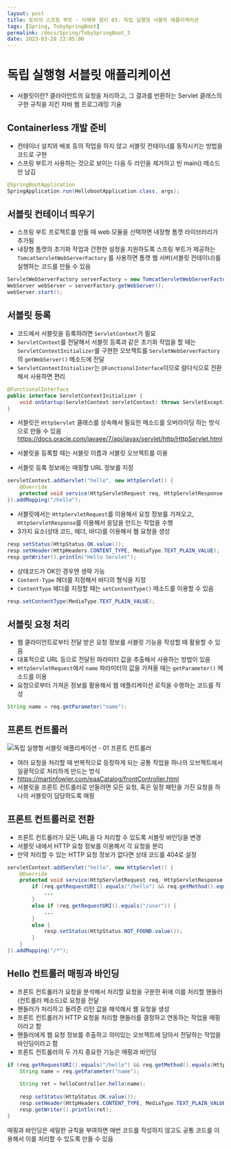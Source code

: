 ```yaml
---
layout: post
title: 토비의 스프링 부트 - 이해와 원리 03. 독립 실행형 서블릿 애플리케이션
tags: [Spring, TobySpringBoot]
permalink: /docs/Spring/TobySpringBoot_3
date: 2023-03-28 22:05:00
---
```

# 독립 실행형 서블릿 애플리케이션
- 서블릿이란? 클라이언트의 요청을 처리하고, 그 결과를 반환하는 Servlet 클래스의 구현 규칙을 지킨 자바 웹 프로그래밍 기술
## Containerless 개발 준비
- 컨테이너 설치와 배포 등의 작업을 하지 않고 서블릿 컨테이너를 동작시키는 방법을 코드로 구현
- 스프링 부트가 사용하는 것으로 보이는 다음 두 라인을 제거하고 빈 main() 메소드만 남김
```java
@SpringBootApplication
SpringApplication.run(HellobootApplication.class, args);
```
## 서블릿 컨테이너 띄우기
- 스프링 부트 프로젝트를 만들 때 web 모듈을 선택하면 내장형 톰캣 라이브러리가 추가됨
- 내장형 톰캣의 초기화 작업과 간편한 설정을 지원하도록 스프링 부트가 제공하는 `TomcatServletWebServerFactory` 를 사용하면 톰캣 웹 서버(서블릿 컨테이너)를 실행하는 코드를 만들 수 있음

```java
ServletWebServerFactory serverFactory = new TomcatServletWebServerFactory();
WebServer webServer = serverFactory.getWebServer();
webServer.start();
```
## 서블릿 등록
- 코드에서 서블릿을 등록하려면 `ServletContext`가 필요
- `ServletContext`를 전달해서 서블릿 등록과 같은 초기화 작업을 할 때는 `ServletContextInitializer`를 구현한 오브젝트를 `ServletWebServerFactory`의 `getWebServer()` 메소드에 전달
- `ServletContextInitializer`는 `@FunctionalInterface`이므로 람다식으로 전환해서 사용하면 편리

```java
@FunctionalInterface
public interface ServletContextInitializer {
    void onStartup(ServletContext servletContext) throws ServletException;
}
```

- 서블릿은 `HttpServlet` 클래스를 상속해서 필요한 메소드를 오버라이딩 하는 방식으로 만들 수 있음
https://docs.oracle.com/javaee/7/api/javax/servlet/http/HttpServlet.html

- 서블릿을 등록할 때는 서블릿 이름과 서블릿 오브젝트를 이용
- 서블릿 등록 정보에는 매핑할 URL 정보를 지정

```java
servletContext.addServlet("hello", new HttpServlet() {
    @Override
    protected void service(HttpServletRequest req, HttpServletResponse resp) throws ServletException, IOException {}
}).addMapping("/hello");
```

- 서블릿에서는 `HttpServletRequest`를 이용해서 요청 정보를 가져오고, `HttpServletResponse`를 이용해서 응답을 만드는 작업을 수행
- 3가지 요소(상태 코드, 헤더, 바디)를 이용해서 웹 요청을 생성

```java
resp.setStatus(HttpStatus.OK.value());
resp.setHeader(HttpHeaders.CONTENT_TYPE, MediaType.TEXT_PLAIN_VALUE);
resp.getWriter().println("Hello Servlet");
```

- 상태코드가 OK인 경우엔 생략 가능
- `Content-Type` 헤더를 지정해서 바디의 형식을 지정
- `ContentType` 헤더를 지정할 때는 `setContentType()` 메소드를 이용할 수 있음

```java
resp.setContentType(MediaType.TEXT_PLAIN_VALUE);
```
## 서블릿 요청 처리
- 웹 클라이언트로부터 전달 받은 요청 정보를 서블릿 기능을 작성할 때 활용할 수 있음
- 대표적으로 URL 등으로 전달된 파라미터 값을 추출해서 사용하는 방법이 있음
- `HttpServletRequest`에서 `name` 파라미터의 값을 가져올 때는 `getParameter()` 메소드를 이용
- 요청으로부터 가져온 정보를 활용해서 웹 애플리케이션 로직을 수행하는 코드를 작성

```java
String name = req.getParameter("name");
```
## 프론트 컨트롤러
![독립 실행형 서블릿 애플리케이션 - 01  프론트 컨트롤러](https://user-images.githubusercontent.com/52024566/228852581-47e57ba6-8ffd-42bd-9050-33d8a71262ea.png)

- 여러 요청을 처리할 때 반복적으로 등장하게 되는 공통 작업을 하나의 오브젝트에서 일괄적으로 처리하게 만드는 방식
- https://martinfowler.com/eaaCatalog/frontController.html
- 서블릿을 프론트 컨트롤러로 만들려면 모든 요청, 혹은 일정 패턴을 가진 요청을 하나의 서블릿이 담당하도록 매핑
## 프론트 컨트롤러로 전환
- 프론트 컨트롤러가 모든 URL을 다 처리할 수 있도록 서블릿 바인딩을 변경
- 서블릿 내에서 HTTP 요청 정보를 이용해서 각 요청을 분리
- 만약 처리할 수 있는 HTTP 요청 정보가 없다면 상태 코드를 404로 설정

```java
servletContext.addServlet("hello", new HttpServlet() {
    @Override
    protected void service(HttpServletRequest req, HttpServletResponse resp) throws ServletException, IOException {
        if (req.getRequestURI().equals("/hello") && req.getMethod().equals(HttpMethod.GET.name())) {
            ...
        }
        else if (req.getRequestURI().equals("/user")) {
            ...
        }
        else {
            resp.setStatus(HttpStatus.NOT_FOUND.value());
        }
    }
}).addMapping("/*");
```
## Hello 컨트롤러 매핑과 바인딩
- 프론트 컨트롤러가 요청을 분석해서 처리할 요청을 구분한 뒤에 이를 처리할 핸들러(컨트롤러 메소드)로 요청을 전달
- 핸들러가 처리하고 돌려준 리턴 값을 해석해서 웹 요청을 생성
- 프론트 컨트롤러가 HTTP 요청을 처리할 핸들러를 결정하고 연동하는 작업을 매핑이라고 함
- 핸들러에게 웹 요청 정보를 추출하고 의미있는 오브젝트에 담아서 전달하는 작업을 바인딩이라고 함
- 프론트 컨트롤러의 두 가지 중요한 기능은 매핑과 바인딩

```java
if (req.getRequestURI().equals("/hello") && req.getMethod().equals(HttpMethod.GET.name())) {
    String name = req.getParameter("name");
  
    String ret = helloController.hello(name);
  
    resp.setStatus(HttpStatus.OK.value());
    resp.setHeader(HttpHeaders.CONTENT_TYPE, MediaType.TEXT_PLAIN_VALUE);
    resp.getWriter().println(ret);
}
```

매핑과 바인딩은 세밀한 규칙을 부여하면 매번 코드를 작성하지 않고도 공통 코드를 이용해서 이를 처리할 수 있도록 만들 수 있음